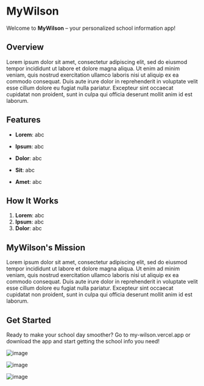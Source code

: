 # MyWilson

Welcome to **MyWilson** – your personalized school information app!

## Overview

Lorem ipsum dolor sit amet, consectetur adipiscing elit, sed do eiusmod tempor incididunt ut labore et dolore magna aliqua. Ut enim ad minim veniam, quis nostrud exercitation ullamco laboris nisi ut aliquip ex ea commodo consequat. Duis aute irure dolor in reprehenderit in voluptate velit esse cillum dolore eu fugiat nulla pariatur. Excepteur sint occaecat cupidatat non proident, sunt in culpa qui officia deserunt mollit anim id est laborum.

## Features

- **Lorem**: abc

- **Ipsum**: abc

- **Dolor**: abc

- **Sit**: abc

- **Amet**: abc

## How It Works

1. **Lorem**: abc
2. **Ipsum**: abc
3. **Dolor**: abc

## MyWilson's Mission

Lorem ipsum dolor sit amet, consectetur adipiscing elit, sed do eiusmod tempor incididunt ut labore et dolore magna aliqua. Ut enim ad minim veniam, quis nostrud exercitation ullamco laboris nisi ut aliquip ex ea commodo consequat. Duis aute irure dolor in reprehenderit in voluptate velit esse cillum dolore eu fugiat nulla pariatur. Excepteur sint occaecat cupidatat non proident, sunt in culpa qui officia deserunt mollit anim id est laborum.

## Get Started

Ready to make your school day smoother? Go to my-wilson.vercel.app or download the app and start getting the school info you need!

![image](https://github.com/user-attachments/assets/24480971-ef81-41d6-877c-9add582e293e)

![image](https://github.com/user-attachments/assets/5649d5b5-d2d8-4bd1-90e5-c87fb5ab0f88)

![image](https://github.com/user-attachments/assets/2491b5ad-3e1c-4eb2-a5b6-2a231481fa94)
